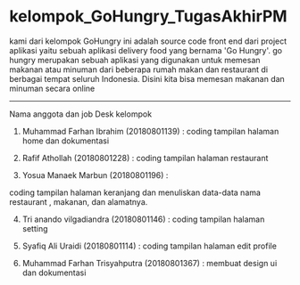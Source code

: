 # kelompok_GoHungry_TugasAkhirPM

kami dari kelompok GoHungry ini adalah source code front end dari project aplikasi yaitu sebuah aplikasi delivery food yang bernama 'Go Hungry'. go hungry merupakan sebuah aplikasi yang digunakan untuk memesan makanan atau minuman dari beberapa rumah makan dan restaurant di berbagai tempat seluruh Indonesia. Disini kita bisa memesan makanan dan minuman secara online

---------------

Nama anggota dan job Desk kelompok

1.	Muhammad Farhan Ibrahim 	(20180801139) :
 coding tampilan halaman home dan dokumentasi

2.	Rafif Athollah  			           (20180801228) :
coding tampilan halaman restaurant 

3.	Yosua Manaek Marbun	 	        (20180801196) : 

coding tampilan halaman keranjang dan menuliskan data-data nama restaurant , makanan, dan alamatnya.

4.	Tri anando vilgadiandra 		    (20180801146) : 
coding tampilan halaman setting 

5.	Syafiq Ali Uraidi  			        (20180801114) : 
coding tampilan halaman edit profile

6.	Muhammad Farhan Trisyahputra  (20180801367) : 
membuat design ui dan dokumentasi
